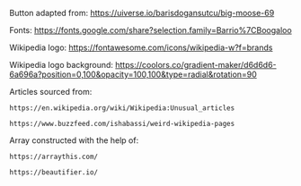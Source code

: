 Button adapted from: https://uiverse.io/barisdogansutcu/big-moose-69

Fonts: https://fonts.google.com/share?selection.family=Barrio%7CBoogaloo

Wikipedia logo: https://fontawesome.com/icons/wikipedia-w?f=brands 

Wikipedia logo background: https://coolors.co/gradient-maker/d6d6d6-6a696a?position=0,100&opacity=100,100&type=radial&rotation=90

Articles sourced from: 

    https://en.wikipedia.org/wiki/Wikipedia:Unusual_articles
    
    https://www.buzzfeed.com/ishabassi/weird-wikipedia-pages

Array constructed with the help of: 

    https://arraythis.com/
    
    https://beautifier.io/